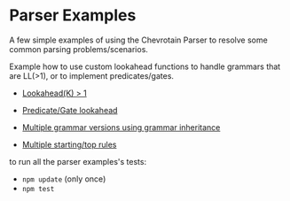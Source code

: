 # Parser Examples

A few simple examples of using the Chevrotain Parser to resolve some common parsing problems/scenarios.

Example how to use custom lookahead functions to handle grammars that are LL(>1),
or to implement predicates/gates.

* [Lookahead(K) > 1](large_lookahead/large_lookahead.js)

* [Predicate/Gate lookahead](predicate_lookahead/predicate_lookahead.js)

* [Multiple grammar versions using grammar inheritance](versioning/versioning.js)

* [Multiple starting/top rules](multi_start_rules/multi_start_rules.js)


to run all the parser examples's tests:
* ```npm update``` (only once)
* ```npm test```
